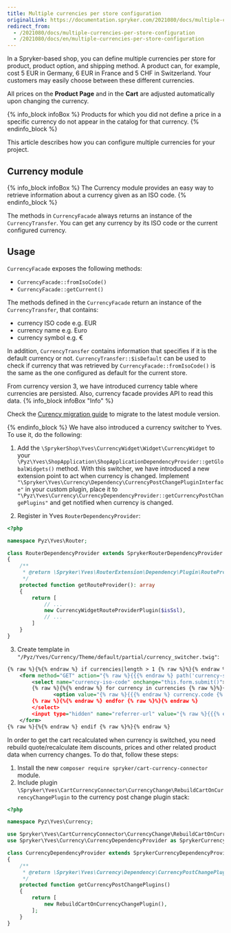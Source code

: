 ```yaml
---
title: Multiple currencies per store configuration
originalLink: https://documentation.spryker.com/2021080/docs/multiple-currencies-per-store-configuration
redirect_from:
  - /2021080/docs/multiple-currencies-per-store-configuration
  - /2021080/docs/en/multiple-currencies-per-store-configuration
---
```


In a Spryker-based shop, you can define multiple currencies per store for product, product option, and shipping method. A product can, for example, cost 5 EUR in Germany, 6 EUR in France and 5 CHF in Switzerland. Your customers may easily choose between these different currencies.

All prices on the **Product Page** and in the **Cart** are adjusted automatically upon changing the currency.

{% info_block infoBox %}
Products for which you did not define a price in a specific currency do not appear in the catalog for that currency.
{% endinfo_block %}

This article describes how you can configure multiple currencies for your project.

## Currency module

{% info_block infoBox %}
The Currency module provides an easy way to retrieve information about a currency given as an ISO code.
{% endinfo_block %}


The methods in `CurrencyFacade` always returns an instance of the `CurrencyTransfer`. You can get any currency by its ISO code or the current configured currency.

## Usage

`CurrencyFacade` exposes the following methods:

* `CurrencyFacade::fromIsoCode()`
* `CurrencyFacade::getCurrent()`

The methods defined in the `CurrencyFacade` return an instance of the `CurrencyTransfer`, that contains:

* currency ISO code e.g. EUR
* currency name e.g. Euro
* currency symbol e.g. €

In addition, `CurrencyTransfer` contains information that specifies if it is the default currency or not. `CurrencyTransfer::$isDefault` can be used to check if currency that was retrieved by `CurrencyFacade::fromIsoCode()` is the same as the one configured as default for the current store.

From currency version 3, we have introduced currency table where currencies are persisted. Also, currency facade provides API to read this data. 
{% info_block infoBox "Info" %}

Check the [Curency migration guide](https://documentation.spryker.com/docs/mg-currency) to migrate to the latest  module version.

{% endinfo_block %}
 We have also introduced a currency switcher to Yves. To use it, do the following: 

1. Add the `\SprykerShop\Yves\CurrencyWidget\Widget\CurrencyWidget` to your `\Pyz\Yves\ShopApplication\ShopApplicationDependencyProvider::getGlobalWidgets()` method. With this switcher, we have introduced a new extension point to act when currency is changed. Implement `"\Spryker\Yves\Currency\Dependency\CurrencyPostChangePluginInterface"` in your custom plugin, place it to `"\Pyz\Yves\Currency\CurrencyDependencyProvider::getCurrencyPostChangePlugins"` and get notified when currency is changed.

2. Register in Yves `RouterDependencyProvider`:
```php
<?php

namespace Pyz\Yves\Router;

class RouterDependencyProvider extends SprykerRouterDependencyProvider
{
    /**
     * @return \Spryker\Yves\RouterExtension\Dependency\Plugin\RouteProviderPluginInterface[]
     */
    protected function getRouteProvider(): array
    {
        return [
            // ...
            new CurrencyWidgetRouteProviderPlugin($isSsl),
            // ...
        ]
    }
}
```

3. Create template in `"/Pyz/Yves/Currency/Theme/default/partial/currency_switcher.twig"`:
```xml
{% raw %}{%{% endraw %} if currencies|length > 1 {% raw %}%}{% endraw %}
    <form method="GET" action="{% raw %}{{{% endraw %} path('currency-switch') {% raw %}}}{% endraw %}" data-component="currency-switch">
        <select name="currency-iso-code" onchange="this.form.submit()">
        {% raw %}{%{% endraw %} for currency in currencies {% raw %}%}{% endraw %}
               <option value="{% raw %}{{{% endraw %} currency.code {% raw %}}}{% endraw %}" {% raw %}{{{% endraw %} (currency.code == currentCurrency) ? 'selected' : ''{% raw %}}}{% endraw %}>{% raw %}{{{% endraw %} currency.name | trans {% raw %}}}{% endraw %}</option>
        {% raw %}{%{% endraw %} endfor {% raw %}%}{% endraw %}
        </select>
        <input type="hidden" name="referrer-url" value="{% raw %}{{{% endraw %} app.request.requestUri {% raw %}}}{% endraw %}" />
    </form>
{% raw %}{%{% endraw %} endif {% raw %}%}{% endraw %}
```

In order to get the cart recalculated when currency is switched, you need rebuild quote/recalculate item discounts, prices and other related product data when currency changes. To do that, follow these steps:
1. Install the new `composer require spryker/cart-currency-connector` module.
2. Include plugin `\Spryker\Yves\CartCurrencyConnector\CurrencyChange\RebuildCartOnCurrencyChangePlugin` to the currency post change plugin stack:

```php
<?php

namespace Pyz\Yves\Currency;

use Spryker\Yves\CartCurrencyConnector\CurrencyChange\RebuildCartOnCurrencyChangePlugin;
use Spryker\Yves\Currency\CurrencyDependencyProvider as SprykerCurrencyDependencyProvider;

class CurrencyDependencyProvider extends SprykerCurrencyDependencyProvider
{
    /**
     * @return \Spryker\Yves\Currency\Dependency\CurrencyPostChangePluginInterface[]
     */
    protected function getCurrencyPostChangePlugins()
    {
        return [
            new RebuildCartOnCurrencyChangePlugin(),
        ];
    }
}
```

